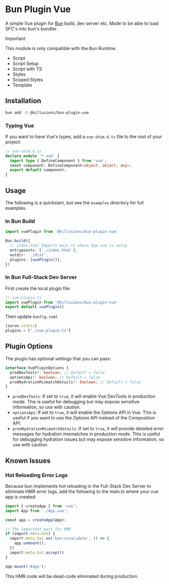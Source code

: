 # Bun Plugin Vue

A simple Vue plugin for [Bun](https://bun.sh) build, dev server etc. Made to be able to load SFC's into bun's bundler.

> [!IMPORTANT]
> This module is only compatible with the Bun Runtime.

- Script
- Script Setup
- Script with TS
- Styles
- Scoped Styles
- Template

## Installation

```bash
bun add -D @killusions/bun-plugin-vue
```

### Typing Vue

If you want to have Vue's types, add a `vue-shim.d.ts` file to the root of your project:

```ts
// vue-shim.d.ts
declare module '*.vue' {
  import type { DefineComponent } from 'vue';
  const component: DefineComponent<object, object, any>;
  export default component;
}
```

## Usage

The following is a quickstart, but see the `examples` directory for full examples.

### In Bun Build

```ts
import vuePlugin from '@killusions/bun-plugin-vue'

Bun.build({
  // index.html Imports main.ts where App.vue is setup
  entrypoints: ['./index.html'],
  outdir: './dist',
  plugins: [vuePlugin()],
})
```

### In Bun Full-Stack Dev Server

First create the local plugin file:

```ts
// vue-plugin.ts
import vuePlugin from '@killusions/bun-plugin-vue'
export default vuePlugin()
```

Then update `bunfig.toml`

```ts
[serve.static]
plugins = ["./vue-plugin.ts"]
```

## Plugin Options

The plugin has optional settings that you can pass:

```ts
interface VuePluginOptions {
  prodDevTools?: boolean; // Default = false
  optionsApi?: boolean; // Default = false
  prodHydrationMismatchDetails?: boolean; // Default = false
}
```

- `prodDevTools`: If set to `true`, it will enable Vue DevTools in production mode. This is useful for debugging but may expose sensitive information, so use with caution.
- `optionsApi`: If set to `true`, it will enable the Options API in Vue. This is useful if you want to use the Options API instead of the Composition API.
- `prodHydrationMismatchDetails`: If set to `true`, it will provide detailed error messages for hydration mismatches in production mode. This is useful for debugging hydration issues but may expose sensitive information, so use with caution.


## Known Issues


### Hot Reloading Error Logs

Because bun implements hot reloading in the Full-Stack Dev Server to eliminate
HMR error logs, add the following to the main.ts where your vue app is created:

```ts
import { createApp } from 'vue';
import App from './App.vue';

const app = createApp(App);

// The important part for HMR
if (import.meta.hot) {
  import.meta.hot.on('bun:invalidate', () => {
    app.unmount();
  })
  import.meta.hot.accept()
}

app.mount('#app');
```

This HMR code will be dead-code eliminated during production.

